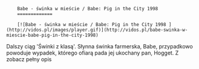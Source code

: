 
        Babe - świnka w mieście / Babe: Pig in the City 1998 
        =============
        
        [![Babe - świnka w mieście / Babe: Pig in the City 1998 ](http://vidos.pl/images/player.gif)](http://vidos.pl/babe-swinka-w-miescie-babe-pig-in-the-city-1998)
        
        
 Dalszy ciąg 'Świnki z klasą'. Słynna świnka farmerska, Babe, przypadkowo powoduje wypadek, którego ofiarą pada jej ukochany pan, Hogget. Z zobacz pełny opis
    